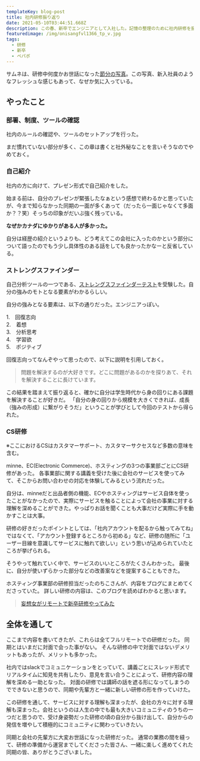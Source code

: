 ```yaml
---
templateKey: blog-post
title: 社内研修振り返り
date: 2021-05-10T03:44:51.668Z
description: この春、新卒でエンジニアとして入社した。記憶の整理のために社内研修を振り返る。つらつらと箇条書きのように書いていくので話の前後に整合性がない場所もある。
featuredimage: /img/onisangfvl1366_tp_v.jpg
tags:
  - 研修
  - 新卒
  - ペパボ
---
```

サムネは、研修中何度かお世話になった[節分の写真](https://www.pakutaso.com/20210239033post-33324.html)。この写真、新入社員のようなフレッシュな感じもあって、なぜか気に入っている。

## やったこと

### 部署、制度、ツールの確認

社内のルールの確認や、ツールのセットアップを行った。

まだ慣れていない部分が多く、この章は書くと社外秘なことを言いそうなのでやめておく。

### 自己紹介

社内の方に向けて、プレゼン形式で自己紹介をした。

始まる前は、自分のプレゼンが緊張したなぁという感想で終わるかと思っていたが、今まで知らなかった同期の一面が多くあって（だったら一面じゃなくて多面か？？笑）そっちの印象がだいぶ強く残っている。

**なぜかカナダにゆかりがある人が多かった。**

自分は経歴の紹介というよりも、どう考えてこの会社に入ったのかという部分について語ったのでもう少し具体性のある話をしても良かったかなーと反省している。

### ストレングスファインダー

自己分析ツールの一つである、[ストレングスファインダーテスト](https://www.gallup.com/cliftonstrengths)を受験した。自分の強みのモトとなる要素がわかるらしい。

自分の強みとなる要素は、以下の通りだった。エンジニアっぽい。

1.　回復志向\
2.　着想\
3.　分析思考\
4.　学習欲\
5.　ポジティブ

回復志向ってなんぞやって思ったので、以下に説明を引用しておく。

> 問題を解決するのが大好きです。どこに問題があるのかを探りあて、それを解決することに長けています。

この結果を踏まえて振り返ると、確かに自分は学生時代から身の回りにある課題を解決することが好きだ。
「自分の身の回りから規模を大きくできれば、成長（強みの形成）に繋がりそうだ」ということが学びとして今回のテストから得られた。

### CS研修

※ここにおけるCSはカスタマーサポート、カスタマーサクセスなど多数の意味を含む。

minne、EC(Electronic Commerce)、ホスティングの3つの事業部ごとにCS研修があった。
各事業部に関する講義を受けた後に会社のサービスを使ってみて、そこからお問い合わせの対応を体験してみるという流れだった。

自分は、minneだと出品者側の機能、ECやホスティングはサービス自体を使ったことがなかったので、実際にサービスを触ることによって会社の事業に対する理解を深めることができた。やっぱりお話を聞くことも大事だけど実際に手を動かすことは大事。

研修の好きだったポイントとしては、「社内アカウントを配るから触ってみてね」ではなくて、「アカウント登録するところから初める」など、研修の随所に「ユーザー目線を意識してサービスに触れて欲しい」という思いが込められていたところが挙げられる。

そうやって触れていく中で、サービスのいいところがたくさんわかった。
最後に、自分が使いずらかった部分などの改善案などを提案することもできた。

ホスティング事業部の研修担当だったのちこさんが、内容をブログにまとめてくださっていた。
詳しい研修の内容は、このブログを読めばわかると思います。

> [妄想女がリモートで新卒研修やってみた](https://note.com/ayanck/n/n976ecaf220c4)

## 全体を通して

ここまで内容を書いてきたが、これらは全てフルリモートでの研修だった。
同期とはいまだに対面で会った事がない。
そんな研修の中で対面ではないデメリットもあったが、メリットも多かった。

社内ではslackでコミュニケーションをとっていて、講義ごとにスレッド形式でリアルタイムに知見を共有したり、意見を言い合うことによって、研修内容の理解を深める一助となった。
対面の研修では講師の話を遮る形になってしまうのでできないと思うので、同期や先輩方と一緒に新しい研修の形を作っていけた。

この研修を通して、サービスに対する理解も深まったが、会社の方々に対する理解も深まった。会社というのは人生の中でも最も大きいコミュニティのうちの一つだと思うので、受け身姿勢だった研修の頃の自分から抜け出して、自分からの発信を増やして積極的にコミュニティに関わっていきたい。

同期と会社の先輩方に大変お世話になった研修だった。
通常の業務の間を縫って、研修の準備から運営までしてくださった皆さん、一緒に楽しく進めてくれた同期の皆、ありがとうございました。